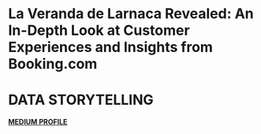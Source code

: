 # La Veranda de Larnaca Revealed: An In-Depth Look at Customer Experiences and Insights from Booking.com

# DATA STORYTELLING  
[**MEDIUM PROFILE**](https://medium.com/@delonisnr/la-veranda-de-larnaca-revealed-an-in-depth-look-at-customer-experiences-and-insights-from-booking-c-40afc5383895)
